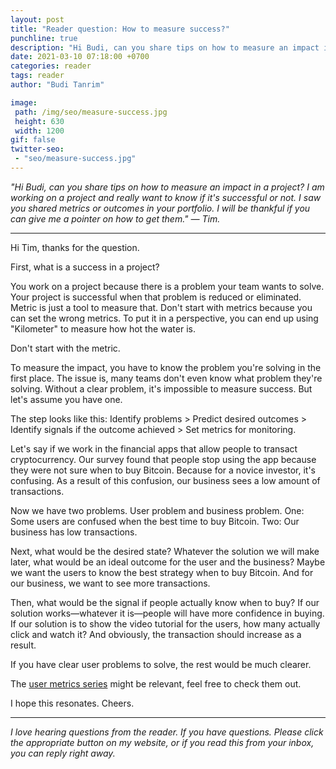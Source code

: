 ```yaml
---
layout: post
title: "Reader question: How to measure success?"
punchline: true
description: "Hi Budi, can you share tips on how to measure an impact in a project?"
date: 2021-03-10 07:18:00 +0700
categories: reader
tags: reader
author: "Budi Tanrim"

image:
 path: /img/seo/measure-success.jpg
 height: 630
 width: 1200
gif: false
twitter-seo: 
 - "seo/measure-success.jpg"
---
```


*"Hi Budi, can you share tips on how to measure an impact in a project? I am working on a project and really want to know if it's successful or not. I saw you shared metrics or outcomes in your portfolio. I will be thankful if you can give me a pointer on how to get them." — Tim.*

---

Hi Tim,
thanks for the question.

First, what is a success in a project?

You work on a project because there is a problem your team wants to solve. Your project is successful when that problem is reduced or eliminated. Metric is just a tool to measure that. Don't start with metrics because you can set the wrong metrics. To put it in a perspective, you can end up using "Kilometer" to measure how hot the water is. 

Don't start with the metric.

To measure the impact, you have to know the problem you're solving in the first place. The issue is, many teams don't even know what problem they're solving. Without a clear problem, it's impossible to measure success. But let's assume you have one.

The step looks like this: Identify problems > Predict desired outcomes > Identify signals if the outcome achieved > Set metrics for monitoring.

Let's say if we work in the financial apps that allow people to transact cryptocurrency. Our survey found that people stop using the app because they were not sure when to buy Bitcoin. Because for a novice investor, it's confusing. As a result of this confusion, our business sees a low amount of transactions.

Now we have two problems. User problem and business problem. One: Some users are confused when the best time to buy Bitcoin. Two: Our business has low transactions.

Next, what would be the desired state? Whatever the solution we will make later, what would be an ideal outcome for the user and the business? Maybe we want the users to know the best strategy when to buy Bitcoin. And for our business, we want to see more transactions.

Then, what would be the signal if people actually know when to buy? If our solution works—whatever it is—people will have more confidence in buying. If our solution is to show the video tutorial for the users, how many actually click and watch it? And obviously, the transaction should increase as a result.

If you have clear user problems to solve, the rest would be much clearer.

The [user metrics series][1] might be relevant, feel free to check them out.

I hope this resonates. Cheers.

---
*I love hearing questions from the reader. If you have questions. Please click the appropriate button on my website, or if you read this from your inbox, you can reply right away.*


[1]: https://buditanrim.co/2021/user-metrics-overview/
